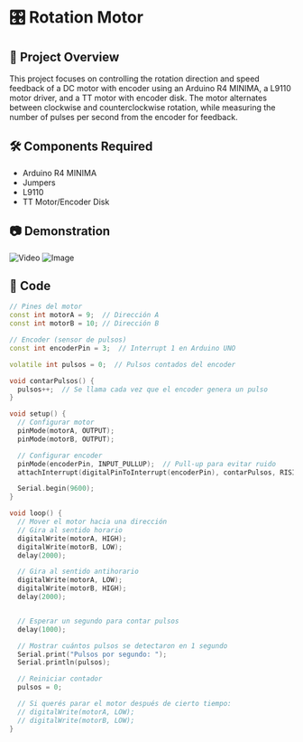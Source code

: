 # 🎛️ Rotation Motor

## 📌 Project Overview  
This project focuses on controlling the rotation direction and speed feedback of a DC motor with encoder using an Arduino R4 MINIMA, a L9110 motor driver, and a TT motor with encoder disk. The motor alternates between clockwise and counterclockwise rotation, while measuring the number of pulses per second from the encoder for feedback.

## 🛠️ Components Required  
- Arduino R4 MINIMA
- Jumpers
- L9110
- TT Motor/Encoder Disk

## 📷 Demonstration  
![Video](https://github.com/user-attachments/assets/c8c5f09c-f527-4cd4-be84-b745afc836f2)
![Image](https://github.com/user-attachments/assets/54e52405-3f65-4a3c-8b37-f1023256f0ed)


## 📝 Code  
```cpp
// Pines del motor
const int motorA = 9;  // Dirección A
const int motorB = 10; // Dirección B

// Encoder (sensor de pulsos)
const int encoderPin = 3;  // Interrupt 1 en Arduino UNO

volatile int pulsos = 0;  // Pulsos contados del encoder

void contarPulsos() {
  pulsos++;  // Se llama cada vez que el encoder genera un pulso
}

void setup() {
  // Configurar motor
  pinMode(motorA, OUTPUT);
  pinMode(motorB, OUTPUT);

  // Configurar encoder
  pinMode(encoderPin, INPUT_PULLUP);  // Pull-up para evitar ruido
  attachInterrupt(digitalPinToInterrupt(encoderPin), contarPulsos, RISING);

  Serial.begin(9600);
}

void loop() {
  // Mover el motor hacia una dirección
  // Gira al sentido horario
  digitalWrite(motorA, HIGH);
  digitalWrite(motorB, LOW);
  delay(2000);

  // Gira al sentido antihorario
  digitalWrite(motorA, LOW);
  digitalWrite(motorB, HIGH);
  delay(2000);


  // Esperar un segundo para contar pulsos
  delay(1000);

  // Mostrar cuántos pulsos se detectaron en 1 segundo
  Serial.print("Pulsos por segundo: ");
  Serial.println(pulsos);

  // Reiniciar contador
  pulsos = 0;

  // Si querés parar el motor después de cierto tiempo:
  // digitalWrite(motorA, LOW);
  // digitalWrite(motorB, LOW);
}

